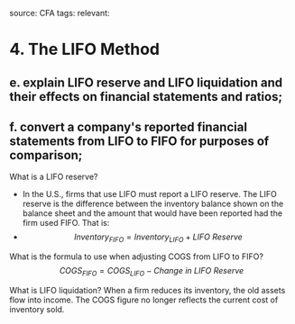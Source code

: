 source: CFA
tags: 
relevant: 

# 4. The LIFO Method

## e. explain LIFO reserve and LIFO liquidation and their effects on financial statements and ratios;
## f. convert a company's reported financial statements from LIFO to FIFO for purposes of comparison;

What is a LIFO reserve?
- In the U.S., firms that use LIFO must report a LIFO reserve. The LIFO reserve is the difference between the inventory balance shown on the balance sheet and the amount that would have been reported had the firm used FIFO. That is:
- $$Inventory_{FIFO} = Inventory_{LIFO} + LIFO\ Reserve$$

What is the formula to use when adjusting COGS from LIFO to FIFO?
$$COGS_{FIFO} = COGS_{LIFO} - Change\ in\ LIFO\ Reserve$$

What is LIFO liquidation?
When a firm reduces its inventory, the old assets flow into income. The COGS figure no longer reflects the current cost of inventory sold.

